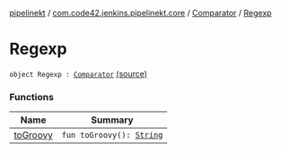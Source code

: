 [pipelinekt](../../../index.md) / [com.code42.jenkins.pipelinekt.core](../../index.md) / [Comparator](../index.md) / [Regexp](./index.md)

# Regexp

`object Regexp : `[`Comparator`](../index.md) [(source)](https://github.com/code42/pipelinekt/tree/master/core/src/main/kotlin/com/code42/jenkins/pipelinekt/core/Comparator.kt#L8)

### Functions

| Name | Summary |
|---|---|
| [toGroovy](to-groovy.md) | `fun toGroovy(): `[`String`](https://kotlinlang.org/api/latest/jvm/stdlib/kotlin/-string/index.html) |
